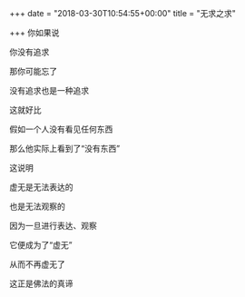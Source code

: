 +++
date = "2018-03-30T10:54:55+00:00"
title = "无求之求"

+++
你如果说

你没有追求

那你可能忘了

没有追求也是一种追求

  

这就好比

假如一个人没有看见任何东西

那么他实际上看到了“没有东西”

  

这说明

虚无是无法表达的

也是无法观察的

因为一旦进行表达、观察

它便成为了“虚无”

从而不再虚无了

  

这正是佛法的真谛  